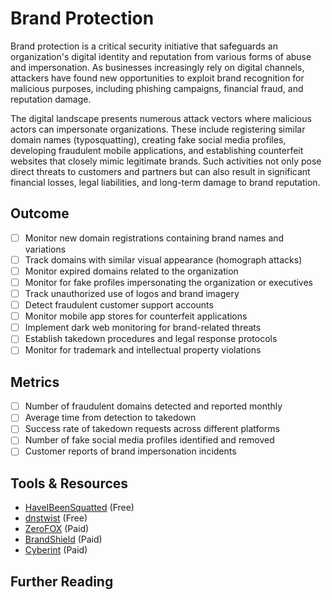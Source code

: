 # Brand Protection

Brand protection is a critical security initiative that safeguards an organization's digital identity and reputation from various forms of abuse and impersonation. As businesses increasingly rely on digital channels, attackers have found new opportunities to exploit brand recognition for malicious purposes, including phishing campaigns, financial fraud, and reputation damage.

The digital landscape presents numerous attack vectors where malicious actors can impersonate organizations. These include registering similar domain names (typosquatting), creating fake social media profiles, developing fraudulent mobile applications, and establishing counterfeit websites that closely mimic legitimate brands. Such activities not only pose direct threats to customers and partners but can also result in significant financial losses, legal liabilities, and long-term damage to brand reputation.

## Outcome

- [ ] Monitor new domain registrations containing brand names and variations
- [ ] Track domains with similar visual appearance (homograph attacks)
- [ ] Monitor expired domains related to the organization
- [ ] Monitor for fake profiles impersonating the organization or executives
- [ ] Track unauthorized use of logos and brand imagery
- [ ] Detect fraudulent customer support accounts
- [ ] Monitor mobile app stores for counterfeit applications
- [ ] Implement dark web monitoring for brand-related threats
- [ ] Establish takedown procedures and legal response protocols
- [ ] Monitor for trademark and intellectual property violations

## Metrics

- [ ] Number of fraudulent domains detected and reported monthly
- [ ] Average time from detection to takedown
- [ ] Success rate of takedown requests across different platforms
- [ ] Number of fake social media profiles identified and removed
- [ ] Customer reports of brand impersonation incidents

## Tools & Resources

- [HaveIBeenSquatted](https://haveibeensquatted.com/) (Free)
- [dnstwist](https://github.com/elceef/dnstwist) (Free)
- [ZeroFOX](https://www.zerofox.com/) (Paid)
- [BrandShield](https://www.brandshield.com/) (Paid)
- [Cyberint](https://cyberint.com/) (Paid)

## Further Reading
